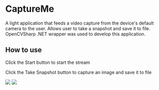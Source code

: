 # CaptureMe
A light application that feeds a video capture from the device's default camera to the user.  Allows user to take a snapshot and save it to file.  OpenCVSharp .NET wrapper was used to develop this application.

## How to use
 Click the Start button to start the stream
 
 Click the Take Snapshot button to capture an image and save it to file

![](https://t3.ftcdn.net/jpg/00/98/21/32/500_F_98213202_1c7adUq7icFiyHg4ndOrQrRHyRCZ6UJy.jpg)
![](https://i.imgur.com/XfOJwjd.png)

